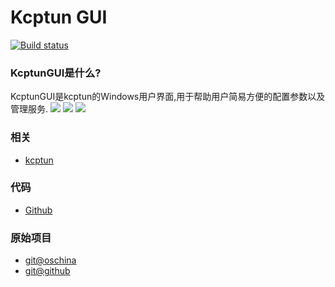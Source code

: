 Kcptun GUI
=======================

[![Build status](https://ci.appveyor.com/api/projects/status/ol8pcjtmalhuke8o?svg=true)](https://ci.appveyor.com/project/menghang/kcptungui)

### KcptunGUI是什么?
KcptunGUI是kcptun的Windows用户界面,用于帮助用户简易方便的配置参数以及管理服务.
![](http://p1.bpimg.com/1949/936f3c57f1857a54.png)
![](http://p1.bpimg.com/1949/670a3dbcb3188b86.png)
![](http://p1.bqimg.com/1949/c6c391506918709d.png)

### 相关
- [kcptun](https://github.com/xtaci/kcptun)

### 代码
- [Github](https://github.com/menghang/kcptungui)

### 原始项目
- [git@oschina](http://git.oschina.net/ragnaroks/KcptunGUI)
- [git@github](https://github.com/ragnaroks/kcptungui)
